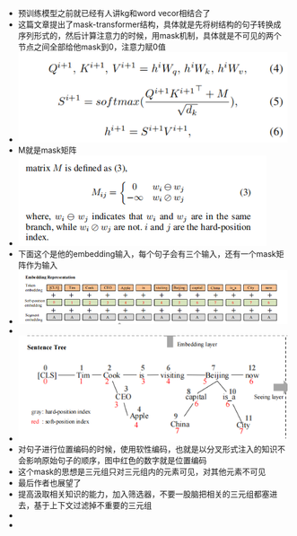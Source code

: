 - 预训练模型之前就已经有人讲kg和word vecor相结合了
- 这篇文章提出了mask-transformer结构，具体就是先将树结构的句子转换成序列形式的，然后计算注意力的时候，用mask机制，具体就是不可见的两个节点之间全部给他mask到0，注意力赋0值
- ![image.png](../assets/image_1635944594571_0.png)
- M就是mask矩阵
- ![image.png](../assets/image_1635944817032_0.png)
- 下面这个是他的embedding输入，每个句子会有三个输入，还有一个mask矩阵作为输入
- ![image.png](../assets/image_1635944899778_0.png)
-
- ![image.png](../assets/image_1635944629365_0.png)
- 对句子进行位置编码的时候，使用软性编码，也就是以分叉形式注入的知识不会影响原始句子的顺序，图中红色的数字就是位置编码
- 这个mask的思想是三元组只对三元组内的元素可见，对其他元素不可见
- 最后作者也展望了
- 提高汲取相关知识的能力，加入筛选器，不要一股脑把相关的三元组都塞进去，基于上下文过滤掉不重要的三元组
-
-